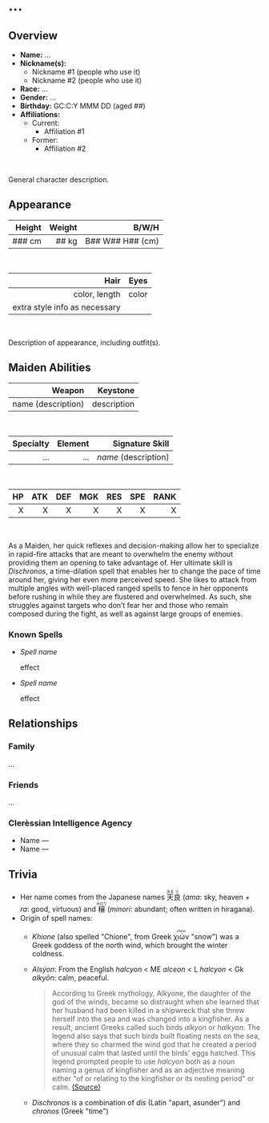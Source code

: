 # ...

## Overview

- **Name:** ...
- **Nickname(s):**
  - Nickname \#1 (people who use it)
  - Nickname \#2 (people who use it)
- **Race:** ...
- **Gender:** ...
- **Birthday:** GC:C:Y MMM DD (aged \#\#)
- **Affiliations:**
  - Current:
    - Affiliation \#1
  - Former:
    - Affiliation \#2

&nbsp;

General character description.

## Appearance

|    Height |  Weight |                  B/W/H |
| --------: | ------: | ---------------------: |
| \#\#\# cm | \#\# kg | B\#\# W\#\# H\#\# (cm) |

&nbsp;

|                          Hair |  Eyes |
| ----------------------------: | ----: |
|                 color, length | color |
| extra style info as necessary |       |

&nbsp;

Description of appearance, including outfit(s).

## Maiden Abilities

|             Weapon |    Keystone |
| -----------------: | ----------: |
| name (description) | description |

&nbsp;

| Specialty | Element |       Signature Skill |
| --------: | ------: | -------------------: |
|       ... |     ... | *name* (description) |

&nbsp;

|   HP |  ATK |  DEF |  MGK |  RES |  SPE | RANK |
| ---: | ---: | ---: | ---: | ---: | ---: | ---: |
|    X |    X |    X |    X |    X |    X |    X |

&nbsp;

As a Maiden, her quick reflexes and decision-making allow her to specialize in rapid-fire attacks that are meant to overwhelm the enemy without providing them an opening to take advantage of. Her ultimate skill is *Dischronos*, a time-dilation spell that enables her to change the pace of time around her, giving her even more perceived speed. She likes to attack from multiple angles with well-placed ranged spells to fence in her opponents before rushing in while they are flustered and overwhelmed. As such, she struggles against targets who don’t fear her and those who remain composed during the fight, as well as against large groups of enemies.

### Known Spells

- *Spell name*

  effect

- *Spell name*

  effect

## Relationships

### Family

...

### Friends

...


### Clerèssian Intelligence Agency

- Name — 
- Name — 

## Trivia

- Her name comes from the Japanese names <ruby><rb>天</rb><rt>あま</rt><rb>良</rb><rt>ら</rt></ruby> (*ama*: sky, heaven + *ra*: good, virtuous) and <ruby><rb>穣</rb><rt>みのり</rt></ruby> (*minori*: abundant; often written in hiragana).
- Origin of spell names:
  - *Khione* (also spelled "Chione", from Greek <ruby><rb>χιών</rb><rt>*chión*</rt></ruby> "snow") was a Greek goddess of the north wind, which brought the winter coldness.
  - *Alsýon*: From the English *halcyon* < ME *alceon* < L *halcyon* < Gk *alkyōn*: calm, peaceful.
    > According to Greek mythology, Alkyone, the daughter of the god of the winds, became so distraught when she learned that her husband had been killed in a shipwreck that she threw herself into the sea and was changed into a kingfisher. As a result, ancient Greeks called such birds *alkyon* or *halkyon*. The legend also says that such birds built floating nests on the sea, where they so charmed the wind god that he created a period of unusual calm that lasted until the birds' eggs hatched. This legend prompted people to use *halcyon* both as a noun naming a genus of kingfisher and as an adjective meaning either "of or relating to the kingfisher or its nesting period" or calm. [(Source)](https://www.merriam-webster.com/dictionary/halcyon)

  - *Dischronos* is a combination of *dis* (Latin "apart, asunder") and *chronos* (Greek "time")
